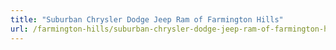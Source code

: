 ```yaml
---
title: "Suburban Chrysler Dodge Jeep Ram of Farmington Hills"
url: /farmington-hills/suburban-chrysler-dodge-jeep-ram-of-farmington-hills/
---
```

